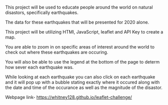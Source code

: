  This project will be used to educate people around the world on natural disastors, specifically earthquakes. 
 
 The data for these earthquakes that will be presented for 2020 alone. 
 
This project will be utilizing HTMl, JavaScript, leaflet and API Key to create a map. 

You are able to zoom in on specific areas of interest around the world to check out where these earthquakes are occuring.

You will also be able to use the legend at the bottom of the page to determ how sever each earthquake was.

While looking at each earthquake you can also click on each earthquake and it will pop up with a bubble stating exactly where it occured along with the date and time of the occurance as well as the magnitude of the disastor.

Webpage link- https://whitney128.github.io/leaflet-challenge/
